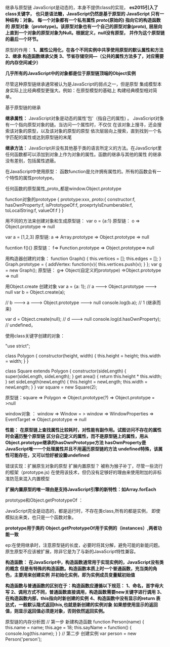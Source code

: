 继承与原型链
JavaScript是动态的，本身不提供class的实现，
**es2015引入了class关键字，**
**也只是语法糖，JavaScript仍然是基于原型的**
**JavaScript 只有一种结构：对象。**
**每一个对象都有一个私有属性 _proto_(原始的)  指向它的构造函数的**
**原型对象（prototype)。该原型对象也有一个自己的原型对象(_proto_),**
**层层向上直到一个对象的原型对象为Null。根据定义，null没有原型，**
**并作为这个原型链的最后一个环节。**


原型的作用：
**1、属性公用化，在各个不同实例中共享使用原型的默认属性和方法**
**2、继承 构造函数继承父类**
**3、节省存储空间—（公共的属性方法多了，对应需要的内存空间减少）**



**几乎所有的JavaScript中的对象都是位于原型链顶端的Object实例**

尽管这种原型链继承通常被认为是JavaScript的弱点之一，但是原型
集成模型本身实际上比经典模型更强大。例如：在原型模型的基础上
构建经典模型相对简单。 

基于原型链的继承

**继承属性：**
JavaScript对象是动态的属性'包'（指自己的属性) 。
JavaScript对象有一个指向原型对象的链。当访问一个属性时，不仅仅
在该对象上搜寻，还会搜索该对象的原型，以及该对象的原型的原型
依次层层向上搜索，直到找到一个名字匹配的属性或达到原型链的末尾


**继承方法：**
JavaScript并没有其他基于类的语言所定义的方法。在JavaScript里
任何函数都可以添加到对象上作为对象的属性。函数的继承与其他的属性
的继承没有差别，包括属性遮蔽。

在JavaScript中使用原型：
函数function是允许拥有属性的。所有的函数会有一个特性的属性prototype。

任何函数的原型属性_proto_都是window.Object.prototype

function对象的prototype
{
    prototype:xxx,
    _proto_:{
        constructor:f,
        hasOwnProperty:f,
        isPrototypeOf:f,
        proeprtyIsEnumberable:f,
        toLocalString:f,
        valueOf:f
    }
}   


用不同的方法来创建对象和生成原型链：
var o = {a:1}
原型链： o => Object.prototype => null

var a = [1,2,3]
原型链: a => Array.prototype => Object.prototype => null

fucntion f(){}
原型链： f=> Function.prototype => Object.prototype=> null

用构造器创建的对象：
function Graph() {
  this.vertices = [];
  this.edges = [];
}
Graph.prototype = {
  addVertex: function(v){
    this.vertices.push(v);
  }
};
var g = new Graph();
原型链： g=> Object(自定义的prototype) =>Object.prototype => null


用Object.create 创建对象
var a = {a: 1};
// a ---> Object.prototype ---> null
var b = Object.create(a);

// b ---> a ---> Object.prototype ---> null
console.log(b.a); // 1 (继承而来)

var d = Object.create(null);
// d ---> null
console.log(d.hasOwnProperty); // undefined，


使用class关键字创建的对象：

"use strict";

class Polygon {
  constructor(height, width) {
    this.height = height;
    this.width = width;
  }
}

class Square extends Polygon {
  constructor(sideLength) {
    super(sideLength, sideLength);
  }
  get area() {
    return this.height * this.width;
  }
  set sideLength(newLength) {
    this.height = newLength;
    this.width = newLength;
  }
}
var square = new Square(2);

原型链：square => Polygon => Object.prototype(?) => Object.prototype = >null

window对象 ： window => Window = > window => WindowProperties => EventTarget => Object.prototype => null



**性能：**
**在原型链上查找属性比较耗时，对性能有副作用。试图访问不存在的属性时会遍历整个原型链**
**区分自己定义的属性，而不是原型链上的属性，用从Object.prototype继承的hasOwnPrototype方法**
**hasOwnProperty是JavaScript唯一一个处理属性并且不用遍历原型链的方法**
**undefined特殊，该属性可能存在，又可以恰好被设置undefined**



错误实现：扩展原生对象的原型
扩展内置原型？ 被称为猴子补丁，尽管一些流行的框架（prototype.js)
在使用该技术，但仍没有足够好的理由来使用附加的非标准防范来混入内置模型

**扩展内置原型的唯一理由是支持JavaScript引擎的新特性：如Array.forEach**



prototype和Object.getPrototypeOf ：

JavaScript完全是动态的，都是运行时，不存在类class,所有的都是实例，
即使模拟出来类，也只是一个函数对象。

**prototype用于类的**
**Object.getPrototypeOf用于实例的（instances）,两者功能一致**

ep:在使用继承时，注意原型链的长度，必要时将其分解，避免可能的新能问题。
原生原型不应该被扩展，除非它是为了与新的JavaScript特性兼容。




**构造函数：**
**在JavaScript中，构造函数通常用于实现实例的，JavaScript没有类的概念**
**但是有特殊的构造函数。构造函数本质上时一个普通函数，充当类的角色，主要用来创建实例**
**并初始化实例，即为实例成员变量赋初始值**

**构造函数与普通函数的区别在于：构造函数应遵循以下规范：**
**1、命名，首字母大写**
**2、调用方式不同，普通函数直接调用，构造函数需要new关键字进行调用**
**3、在构造函数内部，this指向时新创建的实例**
**4、构造函数中没有显示的return 表达式，一般默认隐式返回this,也就是新创建的实例对象**
   **如果想使用显示的返回值，则显示返回值必须是对象，否则依然返回实例。**
   

   原型链的内存分析图
   // 第一步 新建构造函数
function Person(name) {
    this.name = name;
    this.age = 18;
    this.sayName = function() {
        console.log(this.name);
    }
}
// 第二步 创建实例
var person = new Person('person');